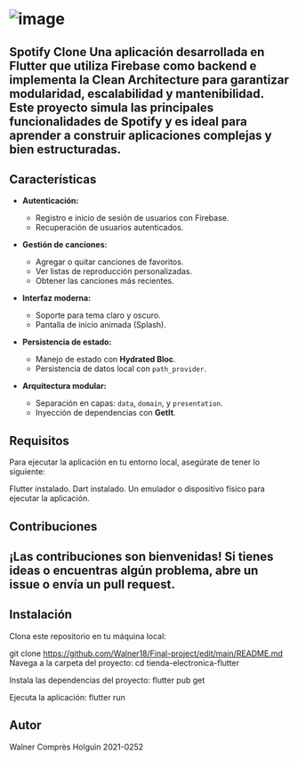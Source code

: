 # ![image](https://github.com/user-attachments/assets/23ecfb88-6083-4c09-b2ff-b0defa8e5acf)  

Spotify Clone
Una aplicación desarrollada en Flutter que utiliza Firebase como backend e implementa la Clean Architecture para garantizar modularidad, escalabilidad y mantenibilidad. Este proyecto simula las principales funcionalidades de Spotify y es ideal para aprender a construir aplicaciones complejas y bien estructuradas.
---

## Características

- **Autenticación:**
  - Registro e inicio de sesión de usuarios con Firebase.
  - Recuperación de usuarios autenticados.
  
- **Gestión de canciones:**
  - Agregar o quitar canciones de favoritos.
  - Ver listas de reproducción personalizadas.
  - Obtener las canciones más recientes.

- **Interfaz moderna:**
  - Soporte para tema claro y oscuro.
  - Pantalla de inicio animada (Splash).

- **Persistencia de estado:**
  - Manejo de estado con **Hydrated Bloc**.
  - Persistencia de datos local con `path_provider`.

- **Arquitectura modular:**
  - Separación en capas: `data`, `domain`, y `presentation`.
  - Inyección de dependencias con **GetIt**.

## Requisitos
Para ejecutar la aplicación en tu entorno local, asegúrate de tener lo siguiente:

Flutter instalado.
Dart instalado.
Un emulador o dispositivo físico para ejecutar la aplicación.
##  Contribuciones

¡Las contribuciones son bienvenidas! Si tienes ideas o encuentras algún problema, abre un issue o envía un pull request.
---

## Instalación
Clona este repositorio en tu máquina local:

git clone https://github.com/Walner18/Final-project/edit/main/README.md
Navega a la carpeta del proyecto: cd tienda-electronica-flutter

Instala las dependencias del proyecto: flutter pub get

Ejecuta la aplicación: flutter run

##  Autor
  Walner Comprès Holguìn 2021-0252
